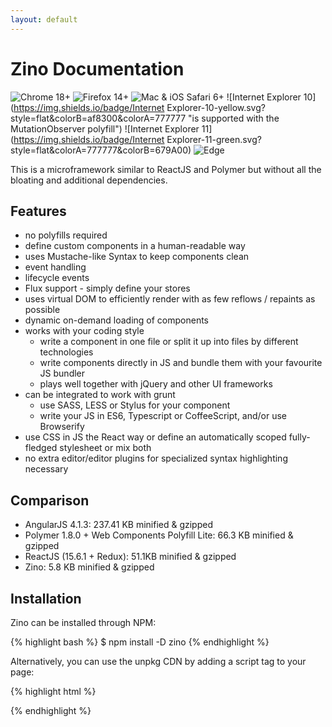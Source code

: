 ```yaml
---
layout: default
---
```


# Zino Documentation

![Chrome 18+](https://img.shields.io/badge/Chrome-18+-green.svg?style=flat&colorA=777777&colorB=679A00)
![Firefox 14+](https://img.shields.io/badge/Firefox-14+-green.svg?style=flat&colorA=777777&colorB=679A00)
![Mac & iOS Safari 6+](https://img.shields.io/badge/Safari-6.1+-green.svg?style=flat&colorA=777777&colorB=679A00)
![Internet Explorer 10](https://img.shields.io/badge/Internet Explorer-10-yellow.svg?style=flat&colorB=af8300&colorA=777777 "is supported with the MutationObserver polyfill")
![Internet Explorer 11](https://img.shields.io/badge/Internet Explorer-11-green.svg?style=flat&colorA=777777&colorB=679A00)
![Edge](https://img.shields.io/badge/Edge-20+-green.svg?style=flat&colorA=777777&colorB=679A00)

This is a microframework similar to ReactJS and Polymer but without all the bloating and additional dependencies.


## Features

- no polyfills required
- define custom components in a human-readable way
- uses Mustache-like Syntax to keep components clean
- event handling
- lifecycle events
- Flux support - simply define your stores
- uses virtual DOM to efficiently render with as few reflows / repaints as possible
- dynamic on-demand loading of components
- works with your coding style
  - write a component in one file or split it up into files by different technologies
  - write components directly in JS and bundle them with your favourite JS bundler
  - plays well together with jQuery and other UI frameworks
- can be integrated to work with grunt
  - use SASS, LESS or Stylus for your component
  - write your JS in ES6, Typescript or CoffeeScript, and/or use Browserify
- use CSS in JS the React way or define an automatically scoped fully-fledged stylesheet or mix both
- no extra editor/editor plugins for specialized syntax highlighting necessary

## Comparison

- AngularJS 4.1.3: 237.41 KB minified & gzipped
- Polymer 1.8.0 + Web Components Polyfill Lite: 66.3 KB minified & gzipped
- ReactJS (15.6.1 + Redux): 51.1KB minified & gzipped
- Zino: 5.8 KB minified & gzipped

Installation
------------

Zino can be installed through NPM:

{% highlight bash %}
$ npm install -D zino
{% endhighlight %}

Alternatively, you can use the unpkg CDN by adding a script tag to your page:

{% highlight html %}
<script src="https://unpkg.com/zino"></script>
{% endhighlight %}
